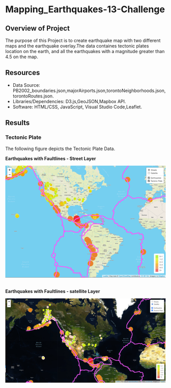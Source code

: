 # Mapping_Earthquakes-13-Challenge
## Overview of Project ##
The purpose of this Project is to create earthquake map with two different maps and the earthquake overlay.The data containes tectonic plates location on the earth, and all the earthquakes with a magnitude greater than 4.5 on the map.

## Resources ##
- Data Source: PB2002_boundaries.json,majorAirports.json,torontoNeighborhoods.json,torontoRoutes.json.
- Libraries/Dependencies: D3.js,GeoJSON,Mapbox API.
- Software: HTML/CSS, JavaScript, Visual Studio Code,Leaflet.

## Results ##
### Tectonic Plate ###
The following figure depicts the Tectonic Plate Data. <br>

<b>Earthquakes with Faultlines - Street Layer<b> <br>

![StreetView](/Earthquake_Challenge/Image/Deliverable1.png) <br><br>

<b>Earthquakes with Faultlines - satellite Layer<b> <br>

![Satellite](/Earthquake_Challenge/Image/Satellite.png) <br><br>


